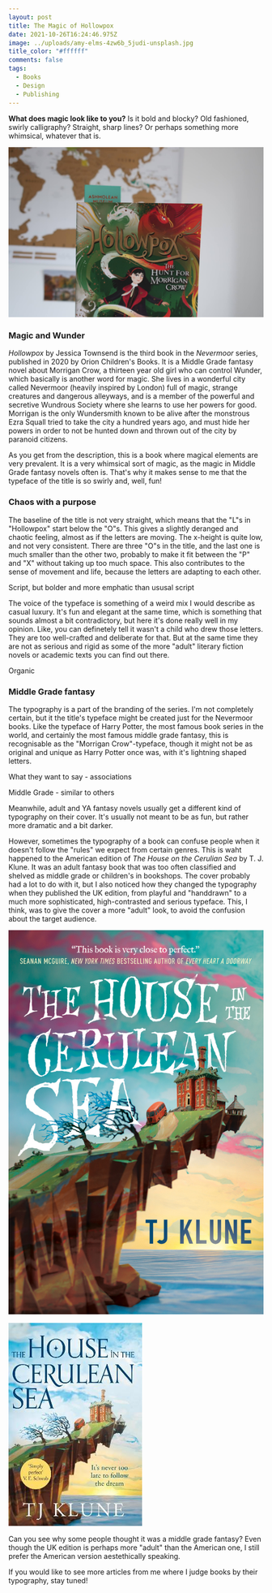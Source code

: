 ```yaml
---
layout: post
title: The Magic of Hollowpox
date: 2021-10-26T16:24:46.975Z
image: ../uploads/amy-elms-4zw6b_5judi-unsplash.jpg
title_color: "#ffffff"
comments: false
tags:
  - Books
  - Design
  - Publishing
---
```

**What does magic look like to you?** Is it bold and blocky? Old fashioned, swirly calligraphy? Straight, sharp lines? Or perhaps something more whimsical, whatever that is.   

![Hollowpox by Jessica Townsend](../uploads/20211007150203_img_3061.jpg)

### Magic and Wunder

*Hollowpox* by Jessica Townsend is the third book in the *Nevermoor* series, published in 2020 by Orion Children's Books. It is a Middle Grade fantasy novel about Morrigan Crow, a thirteen year old girl who can control Wunder, which basically is another word for magic. She lives in a wonderful city called Nevermoor (heavily inspired by London) full of magic, strange creatures and dangerous alleyways, and is a member of the powerful and secretive Wundrous Society where she learns to use her powers for good. Morrigan is the only Wundersmith known to be alive after the monstrous Ezra Squall tried to take the city a hundred years ago, and must hide her powers in order to not be hunted down and thrown out of the city by paranoid citizens. 

As you get from the description, this is a book where magical elements are very prevalent. It is a very whimsical sort of magic, as the magic in Middle Grade fantasy novels often is. That's why it makes sense to me that the typeface of the title is so swirly and, well, fun! 



### Chaos with a purpose

The baseline of the title is not very straight, which means that the "L"s in "Hollowpox" start below the "O"s. This gives a slightly deranged and chaotic feeling, almost as if the letters are moving. The x-height is quite low, and not very consistent. There are three "O"s in the title, and the last one is much smaller than the other two, probably to make it fit between the "P" and "X" without taking up too much space. This also contributes to the sense of movement and life, because the letters are adapting to each other. 

Script, but bolder and more emphatic than ususal script

The voice of the typeface is something of a weird mix I would describe as casual luxury. It's fun and elegant at the same time, which is something that sounds almost a bit contradictory, but here it's done really well in my opinion. Like, you can definetely tell it wasn't a child who drew those letters. They are too well-crafted and deliberate for that. But at the same time they are not as serious and rigid as some of the more "adult" literary fiction novels or academic texts you can find out there. 

Organic

 

### Middle Grade fantasy

The typography is a part of the branding of the series. I'm not completely certain, but it the title's typeface might be created just for the Nevermoor books. Like the typeface of Harry Potter, the most famous book series in the world, and certainly the most famous middle grade fantasy, this is recognisable as the "Morrigan Crow"-typeface, though it might not be as original and unique as Harry Potter once was, with it's lightning shaped letters. 

What they want to say - associations 

Middle Grade - similar to others 

Meanwhile, adult and YA fantasy novels usually get a different kind of typography on their cover. It's usually not meant to be as fun, but rather more dramatic and a bit darker. 

However, sometimes the typography of a book can confuse people when it doesn't follow the "rules" we expect from certain genres. This is waht happened to the American edition of *The House on the Cerulian Sea* by T. J. Klune. It was an adult fantasy book that was too often classified and shelved as middle grade or children's in bookshops. The cover probably had a lot to do with it, but I also noticed how they changed the typography when they published the UK edition, from playful and "handdrawn" to a much more sophisticated, high-contrasted and serious typeface. This, I think, was to give the cover a more "adult" look, to avoid the confusion about the target audience. 

![The American edition of The House in the Cerulean Sea by T. J. Klune. Image from Goodreads.com](../uploads/45047384.jpg)

![The UK edition of The House in the Cerulean Sea. Image from Goodreads.com](../uploads/58506799.jpg)

Can you see why some people thought it was a middle grade fantasy? Even though the UK edition is perhaps more "adult" than the American one, I still prefer the American version aestethically speaking. 

If you would like to see more articles from me where I judge books by their typography, stay tuned!